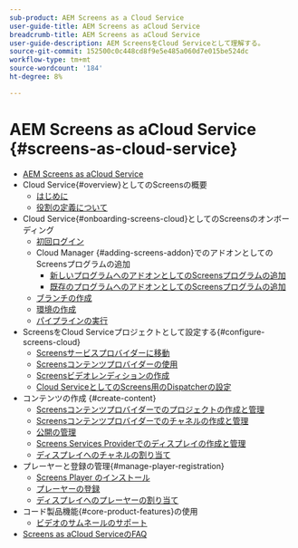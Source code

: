 ```yaml
---
sub-product: AEM Screens as a Cloud Service
user-guide-title: AEM Screens as aCloud Service
breadcrumb-title: AEM Screens as aCloud Service
user-guide-description: AEM ScreensをCloud Serviceとして理解する。
source-git-commit: 152500c0c448cd8f9e5e485a060d7e015be524dc
workflow-type: tm+mt
source-wordcount: '184'
ht-degree: 8%

---
```



# AEM Screens as aCloud Service {#screens-as-cloud-service}

+ [AEM Screens as aCloud Service](/help/screens-cloud/home.md)
+ Cloud Service{#overview}としてのScreensの概要
   + [はじめに](/help/screens-cloud/introduction/introduction.md)
   + [役割の定義について](/help/screens-cloud/introduction/personas-screens-cloud.md)
+ Cloud Service{#onboarding-screens-cloud}としてのScreensのオンボーディング
   + [初回ログイン](/help/screens-cloud/onboarding-screens-cloud/first-time-login-screens-cloud.md)
   + Cloud Manager {#adding-screens-addon}でのアドオンとしてのScreensプログラムの追加
      + [新しいプログラムへのアドオンとしてのScreensプログラムの追加](/help/screens-cloud/onboarding-screens-cloud/add-on-new-program-screens-cloud.md)
      + [既存のプログラムへのアドオンとしてのScreensプログラムの追加](/help/screens-cloud/onboarding-screens-cloud/add-on-existing-program-screens-cloud.md)
   + [ブランチの作成](/help/screens-cloud/onboarding-screens-cloud/creating-a-branch.md)
   + [環境の作成](/help/screens-cloud/onboarding-screens-cloud/creating-an-environment.md)
   + [パイプラインの実行](/help/screens-cloud/onboarding-screens-cloud/running-a-pipeline.md)
+ ScreensをCloud Serviceプロジェクトとして設定する{#configure-screens-cloud}
   + [Screensサービスプロバイダーに移動](/help/screens-cloud/configuring/navigating-to-screens-services-provider.md)
   + [Screensコンテンツプロバイダーの使用](/help/screens-cloud/configuring/using-screens-content-provider.md)
   + [Screensビデオレンディションの作成](/help/screens-cloud/configuring/creating-screens-video-renditions-cloud-service.md)
   + [Cloud ServiceとしてのScreens用のDispatcherの設定](/help/screens-cloud/configuring/dispatcher-configurations-screens-cloud.md)
+ コンテンツの作成 {#create-content}
   + [Screensコンテンツプロバイダーでのプロジェクトの作成と管理](/help/screens-cloud/creating-content/creating-projects-screens-cloud.md)
   + [Screensコンテンツプロバイダーでのチャネルの作成と管理](/help/screens-cloud/creating-content/creating-channels-screens-cloud.md)
   + [公開の管理](/help/screens-cloud/creating-content/manage-publish.md)
   + [Screens Services Providerでのディスプレイの作成と管理](/help/screens-cloud/creating-content/creating-displays-screens-cloud.md)
   + [ディスプレイへのチャネルの割り当て](/help/screens-cloud/creating-content/assigning-channels-to-display.md)
+ プレーヤーと登録の管理{#manage-player-registration}
   + [Screens Player のインストール](/help/screens-cloud/managing-players-registration/installing-screens-cloud-player.md)
   + [プレーヤーの登録](/help/screens-cloud/managing-players-registration/registering-players-screens-cloud.md)
   + [ディスプレイへのプレーヤーの割り当て](/help/screens-cloud/managing-players-registration/assigning-player-display.md)
+ コード製品機能{#core-product-features}の使用
   + [ビデオのサムネールのサポート](/help/screens-cloud/using-core-product-features/thumbnail-support-videos.md)
+ [Screens as aCloud ServiceのFAQ](/help/screens-cloud/screens-cloud-faqs.md)
